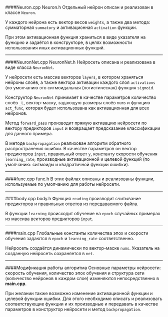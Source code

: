 ####Neuron.cpp Neuron.h
Отдельный нейрон описан и реализован в классе `Neuron`.

У каждого нейрона есть вектор весов `weights`, а также два метода:
сумматорная `summatory` и активационная `activation` функции.

При этом активационная функция храниться в виде указателя на функцию и
задаётся в конструкторе, в целях возможности использования иных активационных функций.

---

####NeuronNet.cpp NeuronNet.h
Нейросеть описана и реализована в виде класса `NeuronNet`.

У нейросети есть массив векторов `layers`, в котором храняться нейроны слоёв,
а также вектора активации каждого слоя `activations`
(по умолчанию это сигмоидальная (логистическая) функция `sigmoid`.

Конструктор `NeuronNet` принимает в качестве параметров количество слоёв `_L`,
вектор-маску, задающую размеры слоёв `nums` и функцию `act_func`, которая будет использована
как активационная для всех нейронов.

Метод `forward_pass` производит прямую активацию нейросети по вектору предикторов `input`
и возвращает предсказание классификации для данного примера.

В методе `backpropagation` реализован алгоритм обратного распространения ошибки.
В качестве параметров он вектор предикторов `input`, правильный ответ `y`,
константу скорости обучения `learning_rate`, производные активационной и целевой функций
(по умолчанию: сигмоиды и квадратичной функции ошибки).

---

####func.cpp func.h
В этих файлах описаны и реализованы функции, используемые по умолчанию
для работы нейросети.

---

####body.cpp body.h
Функция `reading` производит считывание предикторов и правильных ответов из передаваемого файла.

В функции `learning` происходит обучение на `epoch` случайных примерах из массива векторов
предикторов `input`.

---

####main.cpp
Глобальные константы количества эпох и скорости обучения задаются в `epoch` и `learning_rate` соответственно.

Нейросеть создаётся динамически по вектор-маске `nums`.
Указатель на созданную нейросеть сохраняется в `net`.

---

####Модификация работы алгоритма
Основные параметры нейросети: скорость обучения, количество эпох обучения и структура сети
(количество нейронов в каждом слое) изменяются непосредственно в **main.cpp**.

При желании также возможно изменение активационной функции и целевой функции ошибки.
Для этого необходимо описать и реализовать соответствующие функции и их производные и
передавать в качестве параметров в конструктор нейросети и метод `backpropagation`.
